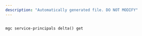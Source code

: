 ```yaml
---
description: "Automatically generated file. DO NOT MODIFY"
---
```


```cli

mgc service-principals delta() get

```